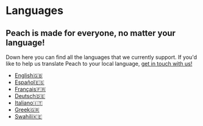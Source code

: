 # Languages
## Peach is made for everyone, no matter your language!

Down here you can find all the languages that we currently support.
If you'd like to help us translate Peach to your local language, [get in touch with us!](mailto:hello@peachbitcoin.com)

<ul>
  <li><a href="https://peachbitcoin.com">English🇬🇧</a></li>
  <li><a href="https://peachbitcoin.com/es">Español🇪🇸</a></li>
  <li><a href="https://peachbitcoin.com/fr">Français🇫🇷</a></li>
  <li><a href="https://peachbitcoin.com/de">Deutsch🇩🇪</a></li>
  <li><a href="https://peachbitcoin.com/it">Italiano🇮🇹</a></li>
  <li><a href="https://peachbitcoin.com/el">Greek🇬🇷</a></li>
  <li><a href="https://peachbitcoin.com/sw">Swahili🇰🇪</a></li>
</ul>
